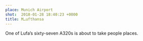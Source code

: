 ```yaml
---
place: Munich Airport
shot:  2018-01-28 18:40:23 +0000
title: M…ufthansa
---
```


One of Lufa’s sixty-seven A320s is about to take people places.
